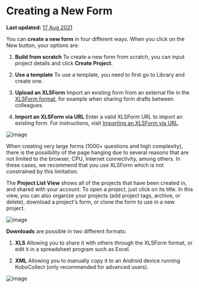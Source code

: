 # Creating a New Form
**Last updated:** <a href="https://github.com/kobotoolbox/docs/blob/be2aedd2b4a503cff5cf59a84b626c113f7704f8/source/new_form.md" class="reference">17 Aug 2021</a>

You can **create a new form** in four different ways. When you click on the New button, your options are:

1. **Build from scratch**
    To create a new form from scratch, you can input project details and click __Create Project__.

3. **Use a template**
    To use a template, you need to first go to Library and create one.

4. **Upload an XLSForm**
    Import an existing form from an external file in the [XLSForm format](http://xlsform.org/en), for example when sharing form drafts between colleagues.

5. **Import an XLSForm via URL**
    Enter a valid XLSForm URL to import an existing form. For instructions, visit [Importing an XLSForm via URL](xls_url.md).

![image](/images/new_project/create_new.gif)

<p class="note">When creating very large forms (1000+ questions and high complexity), there is the possibility of the page hanging due to several reasons that are not limited to the browser, CPU, Internet connectivity, among others. In these cases, we recommend that you use XLSForm which is not constrained by this limitation.<p>

The **Project List View** shows all of the projects that have been created in, and shared with your account. To open a project, just click on its title. In this view, you can also organize your projects (add project tags, archive, or delete), download a project's form, or clone the form to use in a new project.

![image](/images/new_project/list_view.gif)

**Downloads** are possible in two different formats:

1. **XLS**
    Allowing you to share it with others through the XLSForm format, or edit it in a spreadsheet program such as Excel.

2. **XML**
    Allowing you to manually copy it to an Android device running KoboCollect (only recommended for advanced users).

![image](/images/new_project/download.gif)

